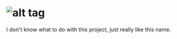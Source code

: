 ![alt tag](http://upload.wikimedia.org/wikipedia/commons/2/28/Spitfire.gif)
========

I don't know what to do with this project, just really like this name.
